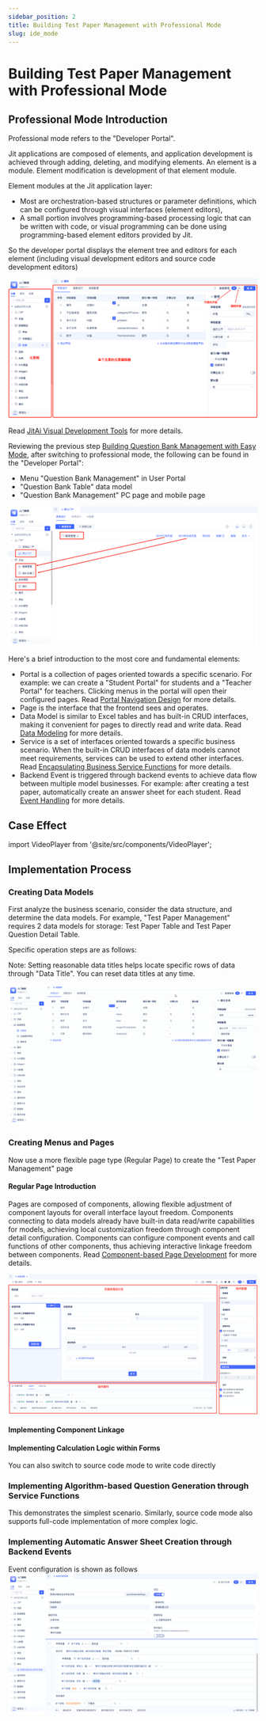```yaml
---
sidebar_position: 2
title: Building Test Paper Management with Professional Mode
slug: ide_mode
---
```


# Building Test Paper Management with Professional Mode

## Professional Mode Introduction

Professional mode refers to the "Developer Portal".

Jit applications are composed of elements, and application development is achieved through adding, deleting, and modifying elements. An element is a module. Element modification is development of that element module.

Element modules at the Jit application layer:

* Most are orchestration-based structures or parameter definitions, which can be configured through visual interfaces (element editors),
* A small portion involves programming-based processing logic that can be written with code, or visual programming can be done using programming-based element editors provided by Jit.

So the developer portal displays the element tree and editors for each element (including visual development editors and source code development editors)

![](../img/ide_mode_111641.png)

Read [JitAi Visual Development Tools](../../devguide/jitai-visual-development-tools) for more details.

Reviewing the previous step [Building Question Bank Management with Easy Mode](./easy_mode), after switching to professional mode, the following can be found in the "Developer Portal":

* Menu "Question Bank Management" in User Portal
* "Question Bank Table" data model
* "Question Bank Management" PC page and mobile page

![](../img/ide_mode_150059.png)


Here's a brief introduction to the most core and fundamental elements:

* Portal is a collection of pages oriented towards a specific scenario. For example: we can create a "Student Portal" for students and a "Teacher Portal" for teachers. Clicking menus in the portal will open their configured pages. Read [Portal Navigation Design](../../devguide/portal-and-page-development/portal-navigation-design) for more details.
* Page is the interface that the frontend sees and operates.
* Data Model is similar to Excel tables and has built-in CRUD interfaces, making it convenient for pages to directly read and write data. Read [Data Modeling](../../devguide/data-modeling/data-table-model) for more details.
* Service is a set of interfaces oriented towards a specific business scenario. When the built-in CRUD interfaces of data models cannot meet requirements, services can be used to extend other interfaces. Read [Encapsulating Business Service Functions](../../devguide/business-logic-development/encapsulating-business-service-functions) for more details.
* Backend Event is triggered through backend events to achieve data flow between multiple model businesses. For example: after creating a test paper, automatically create an answer sheet for each student. Read [Event Handling](../../devguide/business-logic-development/event-handling) for more details.

## Case Effect

import VideoPlayer from '@site/src/components/VideoPlayer';

<VideoPlayer relatePath="/docs/tutorial/ide_mode_effect.mp4" />


## Implementation Process

### Creating Data Models

First analyze the business scenario, consider the data structure, and determine the data models. For example, "Test Paper Management" requires 2 data models for storage: Test Paper Table and Test Paper Question Detail Table.

Specific operation steps are as follows:

<VideoPlayer relatePath="/docs/tutorial/ide_mode_create_table.mp4" />


Note: Setting reasonable data titles helps locate specific rows of data through "Data Title". You can reset data titles at any time.

![](../img/ide_mode_model_title.gif)


### Creating Menus and Pages

Now use a more flexible page type (Regular Page) to create the "Test Paper Management" page

#### Regular Page Introduction

Pages are composed of components, allowing flexible adjustment of component layouts for overall interface layout freedom.
Components connecting to data models already have built-in data read/write capabilities for models, achieving local customization freedom through component detail configuration.
Components can configure component events and call functions of other components, thus achieving interactive linkage freedom between components.
Read [Component-based Page Development](../../devguide/portal-and-page-development/component-based-page-development) for more details.

![](../img/ide_mode_143959.png)

#### Implementing Component Linkage

<VideoPlayer relatePath="/docs/tutorial/ide_mode_page_design.mp4" />

#### Implementing Calculation Logic within Forms

<VideoPlayer relatePath="/docs/tutorial/ide_mode_page_form.mp4" />

You can also switch to source code mode to write code directly

<VideoPlayer relatePath="/docs/tutorial/ide_mode_code.mp4" />

### Implementing Algorithm-based Question Generation through Service Functions

This demonstrates the simplest scenario. Similarly, source code mode also supports full-code implementation of more complex logic.

<VideoPlayer relatePath="/docs/tutorial/ide_mode_func.mp4" />

### Implementing Automatic Answer Sheet Creation through Backend Events

Event configuration is shown as follows
![](../img/ide_mode_164525.png)